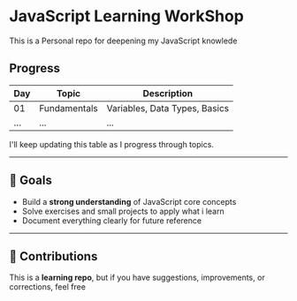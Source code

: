 # JavaScript Learning WorkShop

This is a Personal repo for deepening my JavaScript knowlede

## Progress

| Day | Topic             | Description                     |
|-----|---------------------|---------------------------------|
| 01  | Fundamentals       | Variables, Data Types, Basics   |
| …   | ...               | ...                            |

I'll keep updating this table as I progress through topics.

---

## 🚀 Goals

- Build a **strong understanding** of JavaScript core concepts  
- Solve exercises and small projects to apply what i learn  
- Document everything clearly for future reference

---

## 🤝 Contributions

This is a **learning repo**, but if you have suggestions, improvements, or corrections, feel free 
